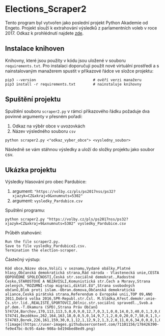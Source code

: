# Elections_Scraper2
Tento program byl vytvořen jako poslední projekt Python Akademie od Engeto. Projekt slouží k extrahování výsledků z parlamentních voleb v roce 2017. Odkaz k prohlédnutí najdete [zde](https://volby.cz/pls/ps2017nss/ps3?xjazyk=CZ).

## Instalace knihoven
Knihovny, které jsou použity v kódu jsou uložené v souboru `requirements.txt`. Pro instalaci doporučuji použít nové virtuální prostředí a s nainstalovaným manažerem spustit v příkazové řádce ve složce projektu:
```
pip3 --version                          # ověří verzi manažeru
pip3 install -r requirements.txt        # nainstaluje knihovny
```

## Spuštění projektu
Spuštění souboru `scraper2.py` v rámci příkazového řádku požaduje dva povinné argumenty v přesném pořadí:
  1. Odkaz na výběr obce v uvozovkách
  2. Název výsledného souboru `csv`
```
python scraper2.py <"odkaz_vyber_obce"> <vysledny_soubor>
```
Následně se vám stáhnou výsledky a uloží do složky projektu jako soubor csv.

## Ukázka projektu
Výsledky hlasování pro obec Pardubice:
  1. argument: `"https://volby.cz/pls/ps2017nss/ps32?xjazyk=CZ&xkraj=9&xnumnuts=5302"`
  2. argument: `vysledky_Pardubice.csv`

Spuštění programu:

  `python scraper2.py "https://volby.cz/pls/ps2017nss/ps32?xjazyk=CZ&xkraj=9&xnumnuts=5302" vysledky_Pardubice.csv`

Průběh stahování:
```
Run the file scraper2.py.
Save to file vysledky_Pardubice2.csv.
Termination the election-scraper.
```
Částečný výstup:
```
Kód obce,Název obce,Voliči v seznamu,Vydané obálky,Platné hlasy,Občanská demokratická strana,Řád národa - Vlastenecká unie,CESTA ODPOVĚDNÉ SPOLEČNOSTI,Česká str.sociálně demokrat.,Radostné Česko,STAROSTOVÉ A NEZÁVISLÍ,Komunistická str.Čech a Moravy,Strana zelených,"ROZUMNÍ-stop migraci,diktát.EU",Strana svobodných občanů,Blok proti islam.-Obran.domova,Občanská demokratická aliance,Česká pirátská strana,Referendum o Evropské unii,TOP 09,ANO 2011,Dobrá volba 2016,SPR-Republ.str.Čsl. M.Sládka,Křesť.demokr.unie-Čs.str.lid.,REALISTÉ,SPORTOVCI,Dělnic.str.sociální spravedl.,Svob.a př.dem.-T.Okamura (SPD),Strana Práv Občanů
574724,Barchov,170,113,113,5,0,0,9,0,12,7,0,3,1,0,0,14,0,3,40,0,1,3,0,0,0,15,0
574741,Bezděkov,262,164,163,18,0,0,5,0,14,9,7,1,2,0,0,20,0,7,58,0,1,3,4,2,0,11,1
574783,Borek,226,161,159,30,0,1,12,1,12,9,2,1,3,2,0,11,0,6,34,0,0,8,1,0,1,25,0
![image](https://user-images.githubusercontent.com/71101156/178426390-fe9e47bc-8c95-4a4e-908a-bd194bed8ed9.png)

```
